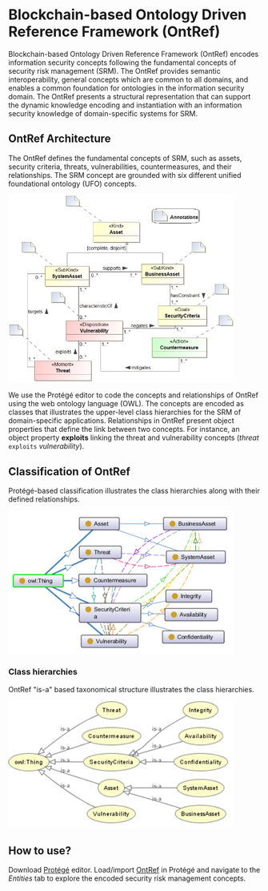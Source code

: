 # Blockchain-based Ontology Driven Reference Framework (OntRef)

Blockchain-based Ontology Driven Reference Framework (OntRef) encodes information security concepts following the fundamental concepts of security risk management (SRM). The OntRef provides semantic interoperability, general concepts which are common to all domains, and enables a common foundation for ontologies in the information security domain. The OntRef presents a structural representation that can support the dynamic knowledge encoding and instantiation with an information security knowledge of domain-specific systems for SRM.

## OntRef Architecture
The OntRef defines the fundamental concepts of SRM, such as assets, security criteria, threats, vulnerabilities, countermeasures, and their relationships. The SRM concept are grounded with six different unified foundational ontology (UFO) concepts.

<img src="OntRef_architecture_ufo.png" width="450" alt="OntRef architecture" title="OntRef architecture"/>

We use the Protégé editor to code the concepts and relationships of OntRef using the web ontology language (OWL). The concepts are encoded as classes that illustrates the upper-level class hierarchies for the SRM of domain-specific applications. Relationships in OntRef present object properties that define the link between two concepts. For instance, an object property **exploits** linking the threat and  vulnerability concepts (*threat* ``exploits`` *vulnerability*).

## Classification of OntRef
Protégé-based classification illustrates the class hierarchies along with their defined relationships.

<img src="OntRef_classifications.png" width="450" alt="OntRef Protégé-based classifications" title="OntRef Protégé-based classifications"/>

### Class hierarchies

OntRef "is-a" based taxonomical structure illustrates the class hierarchies.

<img src="OntRef.png" width="450" alt="OntRef Protégé-based classifications" title="OntRef Protégé-based classifications"/>

## How to use?
Download [Protégé](https://protege.stanford.edu) editor. Load/import [OntRef](https://mmisw.org/ont/~mubashar/OntRef) in Protégé and navigate to the *Entities* tab to explore the encoded security risk management concepts.